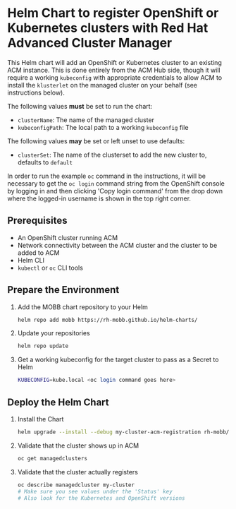 # Helm Chart to register OpenShift or Kubernetes clusters with Red Hat Advanced Cluster Manager

This Helm chart will add an OpenShift or Kubernetes cluster to an existing ACM instance. This is done entirely from the ACM Hub side, though it will require a working `kubeconfig` with appropriate credentials to allow ACM to install the `klusterlet` on the managed cluster on your behalf (see instructions below).

The following values **must** be set to run the chart:

- `clusterName`: The name of the managed cluster
- `kubeconfigPath`: The local path to a working `kubeconfig` file

The following values **may** be set or left unset to use defaults:

- `clusterSet`: The name of the clusterset to add the new cluster to, defaults to `default`

In order to run the example `oc` command in the instructions, it will be necessary to get the `oc login` command string from the OpenShift console by logging in and then clicking 'Copy login command' from the drop down where the logged-in username is shown in the top right corner.
## Prerequisites

* An OpenShift cluster running ACM
* Network connectivity between the ACM cluster and the cluster to be added to ACM
* Helm CLI
* `kubectl` or `oc` CLI tools

## Prepare the Environment


1. Add the MOBB chart repository to your Helm

    ```bash
    helm repo add mobb https://rh-mobb.github.io/helm-charts/
    ```

1. Update your repositories

    ```bash
    helm repo update
    ```

1. Get a working kubeconfig for the target cluster to pass as a Secret to Helm

    ```bash
    KUBECONFIG=kube.local <oc login command goes here>
    ```

## Deploy the Helm Chart


1. Install the Chart

    ```bash
    helm upgrade --install --debug my-cluster-acm-registration rh-mobb/acm-registration/ --set clusterName=my-cluster --set kubeConfig="$(cat <path_to_kubeconfig>)"
    ```

1. Validate that the cluster shows up in ACM

    ```bash
    oc get managedclusters
    ```

1. Validate that the cluster actually registers

    ```bash
    oc describe managedcluster my-cluster
    # Make sure you see values under the 'Status' key
    # Also look for the Kubernetes and OpenShift versions
    ```

